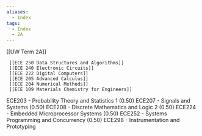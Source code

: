 ```yaml
---
aliases:
  - Index
tags:
  - Index
  - 2A
---
```





[[UW Term 2A]]

	 [[ECE 250 Data Structures and Algorithms]]
	 [[ECE 240 Electronic Circuits]]
	 [[ECE 222 Digital Computers]]
	 [[ECE 205 Advanced Calculus]]
	 [[ECE 204 Numerical Methods]]
	 [[ECE 109 Materials Chemistry for Engineers]]

   ECE203 - Probability Theory and Statistics 1 (0.50)
ECE207 - Signals and Systems (0.50)
ECE208 - Discrete Mathematics and Logic 2 (0.50)
ECE224 - Embedded Microprocessor Systems (0.50)
ECE252 - Systems Programming and Concurrency (0.50)
ECE298 - Instrumentation and Prototyping

